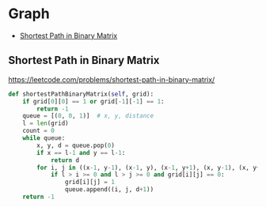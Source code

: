 # Graph

+ [Shortest Path in Binary Matrix](#shortest-path-matrix)

[comment]: <> (Stop)

## Shortest Path in Binary Matrix

https://leetcode.com/problems/shortest-path-in-binary-matrix/

```python
def shortestPathBinaryMatrix(self, grid):
    if grid[0][0] == 1 or grid[-1][-1] == 1:
        return -1
    queue = [(0, 0, 1)]  # x, y, distance
    l = len(grid)
    count = 0
    while queue:
        x, y, d = queue.pop(0)
        if x == l-1 and y == l-1:
            return d
        for i, j in ((x-1, y-1), (x-1, y), (x-1, y+1), (x, y-1), (x, y+1), (x+1, y-1), (x+1, y), (x+1, y+1)):
            if l > i >= 0 and l > j >= 0 and grid[i][j] == 0:
                grid[i][j] = 1
                queue.append((i, j, d+1))
    return -1
```